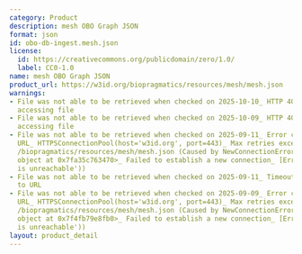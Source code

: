 ```yaml
---
category: Product
description: mesh OBO Graph JSON
format: json
id: obo-db-ingest.mesh.json
license:
  id: https://creativecommons.org/publicdomain/zero/1.0/
  label: CC0-1.0
name: mesh OBO Graph JSON
product_url: https://w3id.org/biopragmatics/resources/mesh/mesh.json
warnings:
- File was not able to be retrieved when checked on 2025-10-10_ HTTP 404 error when
  accessing file
- File was not able to be retrieved when checked on 2025-10-09_ HTTP 404 error when
  accessing file
- File was not able to be retrieved when checked on 2025-09-11_ Error connecting to
  URL_ HTTPSConnectionPool(host='w3id.org', port=443)_ Max retries exceeded with url_
  /biopragmatics/resources/mesh/mesh.json (Caused by NewConnectionError('<urllib3.connection.HTTPSConnection
  object at 0x7fa35c763470>_ Failed to establish a new connection_ [Errno 101] Network
  is unreachable'))
- File was not able to be retrieved when checked on 2025-09-11_ Timeout connecting
  to URL
- File was not able to be retrieved when checked on 2025-09-09_ Error connecting to
  URL_ HTTPSConnectionPool(host='w3id.org', port=443)_ Max retries exceeded with url_
  /biopragmatics/resources/mesh/mesh.json (Caused by NewConnectionError('<urllib3.connection.HTTPSConnection
  object at 0x7f4fb79e8fb0>_ Failed to establish a new connection_ [Errno 101] Network
  is unreachable'))
layout: product_detail
---
```

